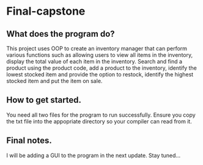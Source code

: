 # Final-capstone
## What does the program do?
This project uses OOP to create an inventory manager that can perform various functions such as allowing users to view all items in the inventory, display the total value of each item in the inventory. Search and find a product using the product code, add a product to the inventory, identify the lowest stocked item and provide the option to restock, identify the highest stocked item and put the item on sale.  
## How to get started.
You need all two files for the program to run successfully. Ensure you copy the txt file into the appopriate directory so your compiler can read from it. 
## Final notes.
I will be adding a GUI to the program in the next update. Stay tuned...
